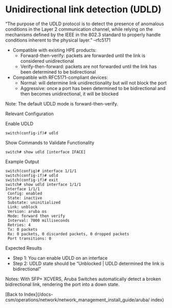 # Unidirectional link detection (UDLD)

“The purpose of the UDLD protocol is to detect the presence of anomalous conditions in the Layer 2 communication channel, while relying on the mechanisms defined by the IEEE in the 802.3 standard to properly handle conditions inherent to the physical layer.” –rfc5171 

* Compatible with existing HPE products:
	* Forward-then-verify: packets are forwarded until the link is considered unidirectional
	* Verify-then-forward: packets are not forwarded until the link has been determined to be bidirectional 
* Compatible with RFC5171-compliant devices: 
	* Normal: will determine link unidirectionality but will not block the port 
	* Aggressive: once a port has been determined to be bidirectional and then becomes unidirectional, it will be blocked 

Note: The default UDLD mode is forward-then-verify. 

Relevant Configuration 

Enable UDLD 

```
switch(config-if)# udld
```

Show Commands to Validate Functionality 

```
switch# show udld [interface IFACE]
```

Example Output 

```
switch(config)# interface 1/1/1
switch(config-if)# udld
switch(config-if)# exit
switch# show udld interface 1/1/1
Interface 1/1/1
 Config: enabled
 State: inactive
 Substate: uninitialized
 Link: unblock
 Version: aruba os
 Mode: forward then verify
 Interval: 7000 milliseconds
 Retries: 4
 Tx: 0 packets
 Rx: 0 packets, 0 discarded packets, 0 dropped packets
 Port transitions: 0
```

Expected Results 

* Step 1: You can enable UDLD on an interface
* Step 2: UDLD state should be “Unblocked | UDLD determined the link is bidirectional” 

Notes:
With SFP+ XCVERS, Aruba Switches automatically detect a broken bidirectional link, rendering the port into a down state.

[Back to Index](/docs-csm/operations/network/network_management_install_guide/aruba/
index)


